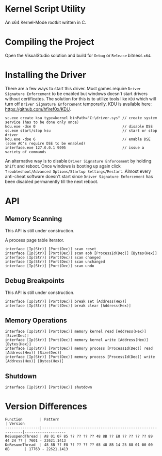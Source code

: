 # Kernel Script Utility

An x64 Kernel-Mode rootkit written in C.

# Compiling the Project

Open the VisualStudio solution and build for `Debug` or `Release` bitness `x64`.

# Installing the Driver

There are a few ways to start this driver. Most games require `Driver Signature Enforcement` to be enabled but windows doesn't start drivers without certificates. The solution for this is to utilize tools like `KDU` which will turn off `Driver Signature Enforcement` temporarily. KDU is available here: https://github.com/hfiref0x/KDU.

```
sc.exe create ksu type=kernel binPath="C:\driver.sys" // create system service (has to be done only once)
kdu.exe -dse 0                                        // disable DSE
sc.exe start/stop ksu                                 // start or stop driver
kdu.exe -dse 6                                        // enable DSE (some AC's require DSE to be enabled)
interface.exe 127.0.0.1 9095                          // issue a variety of commands
```

An alternative way is to disable `Driver Signature Enforcement` by holding `Shift` and reboot. Once windows is booting up again click `Troubleshoot/Advanced Options/Startup Settings/Restart`. Almost every anti-cheat software doesn't start since `Driver Signature Enforcement` has been disabled permanently till the next reboot.

# API

## Memory Scanning

This API is still under construction.

A process page table iterator.

```
interface [Ip(Str)] [Port(Dec)] scan reset
interface [Ip(Str)] [Port(Dec)] scan aob [ProcessId(Dec)] [Bytes(Hex)]
interface [Ip(Str)] [Port(Dec)] scan changed
interface [Ip(Str)] [Port(Dec)] scan unchanged
interface [Ip(Str)] [Port(Dec)] scan undo
```

## Debug Breakpoints

This API is still under construction.

```
interface [Ip(Str)] [Port(Dec)] break set [Address(Hex)]
interface [Ip(Str)] [Port(Dec)] break clear [Address(Hex)]
```

## Memory Operations

```
interface [Ip(Str)] [Port(Dec)] memory kernel read [Address(Hex)] [Size(Dec)]
interface [Ip(Str)] [Port(Dec)] memory kernel write [Address(Hex)] [Bytes(Hex)]
interface [Ip(Str)] [Port(Dec)] memory process [ProcessId(Dec)] read [Address(Hex)] [Size(Dec)]
interface [Ip(Str)] [Port(Dec)] memory process [ProcessId(Dec)] write [Address(Hex)] [Bytes(Hex)]
```

## Shutdown

```
interface [Ip(Str)] [Port(Dec)] shutdown
```

# Version Differences

```
Function        | Pattern                                                     | Version
----------------|-------------------------------------------------------------|-------------------
KeSuspendThread | A8 01 0F 85 ?? ?? ?? ?? 48 8B ?? E8 ?? ?? ?? ?? 89 44 24 ?? | 7601 - 22621.1413
KeResumeThread  | 48 8B ?? E8 ?? ?? ?? ?? 65 48 8B 14 25 88 01 00 00 8B       | 17763 - 22621.1413
```
